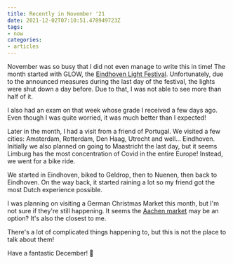 ```yaml
---
title: Recently in November '21
date: 2021-12-02T07:10:51.478949723Z
tags:
- now
categories:
- articles
---
```


November was so busy that I did not even manage to write this in time! The month started with GLOW, the [Eindhoven Light Festival](https://www.gloweindhoven.nl/). Unfortunately, due to the announced measures during the last day of the festival, the lights were shut down a day before. Due to that, I was not able to see more than half of it.

<!--more-->

I also had an exam on that week whose grade I received a few days ago. Even though I was quite worried, it was much better than I expected!

Later in the month, I had a visit from a friend of Portugal. We visited a few cities: Amsterdam, Rotterdam, Den Haag, Utrecht and well... Eindhoven. Initially we also planned on going to Maastricht the last day, but it seems Limburg has the most concentration of Covid in the entire Europe! Instead, we went for a bike ride.

We started in Eindhoven, biked to Geldrop, then to Nuenen, then back to Eindhoven. On the way back, it started raining a lot so my friend got the most Dutch experience possible.

I was planning on visiting a German Christmas Market this month, but I'm not sure if they're still happening. It seems the [Aachen market](https://www.aachen-tourismus.de/en/discover/events/aachen-christmas-market/) may be an option? It's also the closest to me.

There's a lot of complicated things happening to, but this is not the place to talk about them!

Have a fantastic December! 🎄
